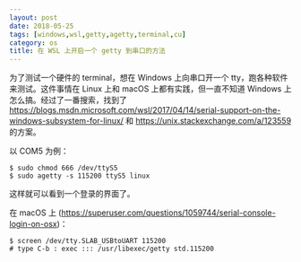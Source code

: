 ```yaml
---
layout: post
date: 2018-05-25
tags: [windows,wsl,getty,agetty,terminal,cu]
category: os
title: 在 WSL 上开启一个 getty 到串口的方法
---
```


为了测试一个硬件的 terminal，想在 Windows 上向串口开一个 tty，跑各种软件来测试。这件事情在 Linux 上和 macOS 上都有实践，但一直不知道 Windows 上怎么搞。经过了一番搜索，找到了 https://blogs.msdn.microsoft.com/wsl/2017/04/14/serial-support-on-the-windows-subsystem-for-linux/ 和 https://unix.stackexchange.com/a/123559 的方案。


以 COM5 为例：

```shell
$ sudo chmod 666 /dev/ttyS5
$ sudo agetty -s 115200 ttyS5 linux
```

这样就可以看到一个登录的界面了。

在 macOS 上 (https://superuser.com/questions/1059744/serial-console-login-on-osx)：

```shell
$ screen /dev/tty.SLAB_USBtoUART 115200
# type C-b : exec ::: /usr/libexec/getty std.115200
```
